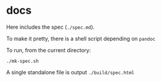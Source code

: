 # docs

Here includes the spec (`./spec.md`).

To make it pretty, there is a shell script depending on `pandoc`

To run, from the current directory:

```
./mk-spec.sh
```

A single standalone file is output `./build/spec.html`
